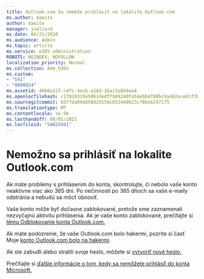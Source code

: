 ```yaml
---
title: Outlook.com Sa nemôže prihlásiť na lokalite Outlook.com
ms.author: daeite
author: daeite
manager: joallard
ms.date: 04/21/2020
ms.audience: Admin
ms.topic: article
ms.service: o365-administration
ROBOTS: NOINDEX, NOFOLLOW
localization_priority: Normal
ms.collection: Adm_O365
ms.custom:
- "541"
- "8000024"
ms.assetid: 46b0a31f-c4fc-4ecb-a18d-26a13a6b0aa4
ms.openlocfilehash: c17819319a9d61dedffb09240fa54ebb4f60bc9a482ece81f3b72693abea3d2e
ms.sourcegitcommit: b5f7da89a650d2915dc652449623c78be6247175
ms.translationtype: MT
ms.contentlocale: sk-SK
ms.lasthandoff: 08/05/2021
ms.locfileid: "54024941"
---
```

# <a name="cant-sign-in-to-outlookcom"></a>Nemožno sa prihlásiť na lokalite Outlook.com

Ak máte problémy s prihlásením do konta, skontrolujte, či nebolo vaše konto neaktívne viac ako 365 dní. Po nečinnosti po 365 dňoch sa vaše e-maily odstránia a nebudú sa môcť obnoviť.
  
Vaše konto môže byť dočasne zablokované, pretože sme zaznamenali nezvyčajnú aktivitu prihlásenia. Ak je vaše konto zablokované, prečítajte si [tému Odblokovanie konta Outlook.com.](https://support.office.com/article/f4ad2701-d166-4d8b-8a6a-9af2a1f8a4c4?wt.mc_id=Office_Outlook_com_Alchemy)
  
Ak máte podozrenie, že vaše Outlook.com bolo hakermi, pozrite si časť Moje [konto Outlook.com bolo na hakermi](https://support.office.com/article/35993ac5-ac2f-494e-aacb-5232dda453d8?wt.mc_id=Office_Outlook_com_Alchemy).
  
Ak ste zabudli alebo stratili svoje heslo, môžete si [vytvoriť nové heslo.](https://go.microsoft.com/fwlink/p/?LinkID=242804)
  
Prečítajte si [ďalšie informácie o tom, kedy sa nemôžete prihlásiť do konta Microsoft.](https://go.microsoft.com/fwlink/p/?linkid=837479)
  